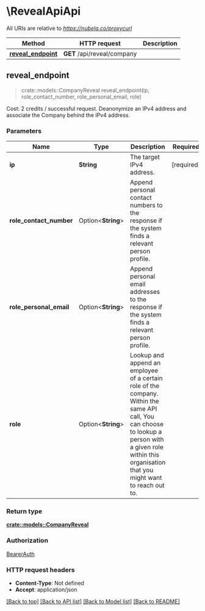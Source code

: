 # \RevealApiApi

All URIs are relative to *https://nubela.co/proxycurl*

Method | HTTP request | Description
------------- | ------------- | -------------
[**reveal_endpoint**](RevealApiApi.md#reveal_endpoint) | **GET** /api/reveal/company | 



## reveal_endpoint

> crate::models::CompanyReveal reveal_endpoint(ip, role_contact_number, role_personal_email, role)


Cost: 2 credits / successful request. Deanonymize an IPv4 address and associate the Company behind the IPv4 address.

### Parameters


Name | Type | Description  | Required | Notes
------------- | ------------- | ------------- | ------------- | -------------
**ip** | **String** |      The target IPv4 address.      | [required] |
**role_contact_number** | Option<**String**> |      Append personal contact numbers to the response if the system finds a relevant person profile.      |  |
**role_personal_email** | Option<**String**> |      Append personal email addresses to the response if the system finds a relevant person profile.      |  |
**role** | Option<**String**> |      Lookup and append an employee of a certain role of the company.     Within the same API call, You can choose to lookup a person with a given role within this organisation that you might want to reach out to.      |  |

### Return type

[**crate::models::CompanyReveal**](CompanyReveal.md)

### Authorization

[BearerAuth](../README.md#BearerAuth)

### HTTP request headers

- **Content-Type**: Not defined
- **Accept**: application/json

[[Back to top]](#) [[Back to API list]](../README.md#documentation-for-api-endpoints) [[Back to Model list]](../README.md#documentation-for-models) [[Back to README]](../README.md)

